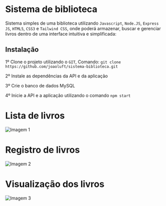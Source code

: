 
# Sistema de biblioteca

Sistema simples de uma biblioteca utilizando ```Javascript```, ```Node.JS```, ```Express JS```, ```HTML5```, ```CSS3``` e ```Tailwind CSS```, onde poderá armazenar, buscar e gerenciar livros dentro de uma interface intuitiva e simplificada:


## Instalação

1º Clone o projeto utilizando o ```GIT```, Comando: ```git clone https://github.com/joaoluft/sistema-biblioteca.git```

2º Instale as dependências da API e da aplicação

3º Crie o banco de dados MySQL

4º Inicie a API e a aplicação utilizando o comando ```npm start```

# Lista de livros
![Imagem 1](https://cdn.discordapp.com/attachments/996570737437593650/1087894885199249459/localhost_3000_.png)


# Registro de livros
![Imagem 2](https://cdn.discordapp.com/attachments/996570737437593650/1087892520547131432/localhost_3000_registrar-livro.png)


# Visualização dos livros
![Imagem 3](https://cdn.discordapp.com/attachments/996570737437593650/1087895080452501637/localhost_3000_livro_codigo7ULGT_2.png)
